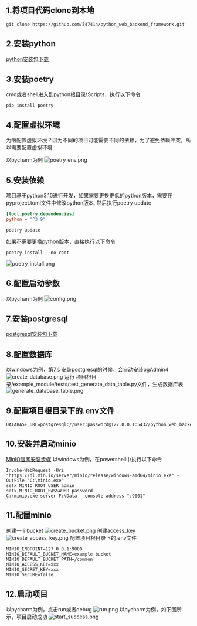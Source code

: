 ## 1.将项目代码clone到本地

```shell
git clone https://github.com/547414/python_web_backend_framework.git
```

## 2.安装python

[python安装包下载](https://www.python.org/downloads/)

## 3.安装poetry

cmd或者shell进入到python根目录\Scripts，执行以下命令

```shell
pip install poetry
```

## 4.配置虚拟环境

为啥配置虚拟环境？因为不同的项目可能需要不同的依赖，为了避免依赖冲突，所以需要配置虚拟环境

以pycharm为例
![poetry_env.png](./doc/quick_start/poetry_env.png "add poetry env")

## 5.安装依赖

项目基于python3.10进行开发，如果需要更换更低的python版本，需要在pyproject.toml文件中修改python版本, 然后执行poetry update

```toml
[tool.poetry.dependencies]
python = "^3.9"
```

```shell
poetry update
```

如果不需要更换python版本，直接执行以下命令

```shell
poetry install --no-root
```

![poetry_install.png](./doc/quick_start/poetry_install.png "poetry install")

## 6.配置启动参数

以pycharm为例
![config.png](./doc/quick_start/config.png "config")

## 7.安装postgresql

[postgresql安装包下载](https://www.postgresql.org/download/)

## 8.配置数据库

以windows为例，第7步安装postgresql的时候，会自动安装pgAdmin4
![create_database.png](./doc/quick_start/create_database.png "create database")
运行 项目根目录/example_module/tests/test_generate_data_table.py文件，生成数据库表
![generate_database_table.png](./doc/quick_start/generate_database_table.png "generate database table")

## 9.配置项目根目录下的.env文件

```shell
DATABASE_URL=postgresql://user:password@127.0.0.1:5432/python_web_backend_framework
```

## 10.安装并启动minio

[MinIO官网安装步骤](https://min.io/download#/windows)
以windows为例，在powershell中执行以下命令

```shell
Invoke-WebRequest -Uri "https://dl.min.io/server/minio/release/windows-amd64/minio.exe" -OutFile "C:\minio.exe"
setx MINIO_ROOT_USER admin
setx MINIO_ROOT_PASSWORD password
C:\minio.exe server F:\Data --console-address ":9001"
```

## 11.配置minio

创建一个bucket
![create_bucket.png](./doc/quick_start/create_bucket.png "create bucket")
创建access_key
![create_access_key.png](./doc/quick_start/create_access_key.png "create access key")
配置项目根目录下的.env文件

```shell
MINIO_ENDPOINT=127.0.0.1:9000
MINIO_DEFAULT_BUCKET_NAME=example-bucket
MINIO_DEFAULT_BUCKET_PATH=/common
MINIO_ACCESS_KEY=xxx
MINIO_SECRET_KEY=xxx
MINIO_SECURE=false
```

## 12.启动项目

以pycharm为例，点击run或者debug
![run.png](./doc/quick_start/run.png "run")
以pycharm为例，如下图所示，项目启动成功
![start_success.png](./doc/quick_start/start_success.png "start success")